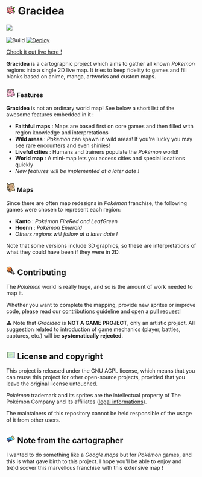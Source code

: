 # ![](/client/static/copyrighted/imgs/icons/gracidea.png) Gracidea

![](/.github/README/animated_map.gif)

![Build](https://github.com/lowlighter/gracidea/workflows/Build/badge.svg)
[![Deploy](https://img.shields.io/badge/%20-Gracidea%20on%20deno%20deploy-black.svg?logo=deno)](https://gracidea.lecoq.io)

[Check it out live here !](https://gracidea.deno.dev)

**Gracidea** is a cartographic project which aims to gather all known *Pokémon* regions into a single 2D live map. It tries to keep fidelity to games and fill blanks based on anime, manga, artworks and custom maps.

### ![](/client/static/copyrighted/imgs/icons/pokedoll.png) Features

**Gracidea** is not an ordinary world map! See below a short list of the awesome features embedded in it :

* **Faithful maps** : Maps are based first on core games and then filled with region knowledge and interpretations
* **Wild areas** : *Pokémon* can spawn in wild areas! If you're lucky you may see rare encounters and even shinies!
* **Liveful cities** : Humans and trainers populate the *Pokémon* world!
* **World map** : A mini-map lets you access cities and special locations quickly
* *New features will be implemented at a later date !*

### ![](/client/static/copyrighted/imgs/icons/map.png) Maps

Since there are often map redesigns in *Pokémon* franchise, the following games were chosen to represent each region:
* **Kanto** : *Pokémon FireRed and LeafGreen*
* **Hoenn** : *Pokémon Emerald*
* *Others regions will follow at a later date !*

Note that some versions include 3D graphics, so these are interpretations of what they could have been if they were in 2D.

## ![](/client/static/copyrighted/imgs/icons/contribute.png) Contributing

The *Pokémon* world is really huge, and so is the amount of work needed to map it.

Whether you want to complete the mapping, provide new sprites or improve code, please read our [contributions guideline](/CONTRIBUTING.md) and open a [pull request](https://github.com/lowlighter/gracidea/pulls)!

⚠️ Note that *Gracidea* is **NOT A GAME PROJECT**, only an artistic project. All suggestion related to introduction of game mechanics (player, battles, captures, etc.) will be **systematically rejected**.

## ![](/client/static/copyrighted/imgs/icons/licenses.png) License and copyright

This project is released under the GNU AGPL license, which means that you can reuse this project for other open-source projects, provided that you leave the original license untouched.

*Pokémon* trademark and its sprites are the intellectual property of The Pokémon Company and its affiliates ([legal informations](https://www.pokemon.com/us/legal/)).

The maintainers of this repository cannot be held responsible of the usage of it from other users.

## ![](/client/static/copyrighted/imgs/icons/note.png) Note from the cartographer

I wanted to do something like a *Google maps* but for *Pokémon* games, and this is what gave birth to this project.
I hope you'll be able to enjoy and (re)discover this marvellous franchise with this extensive map !
